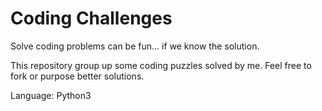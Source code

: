 # Coding Challenges

Solve coding problems can be fun... if we know the solution.

This repository group up some coding puzzles solved by me. Feel free to fork or purpose better solutions.

Language: Python3
